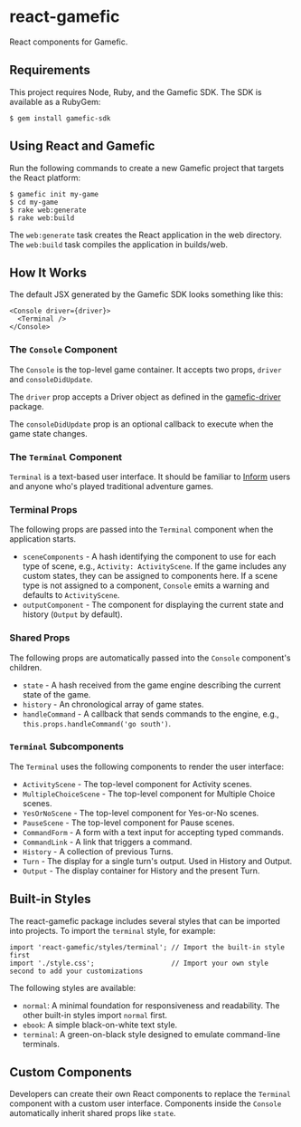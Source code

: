 # react-gamefic

React components for Gamefic.

## Requirements

This project requires Node, Ruby, and the Gamefic SDK. The SDK is available as a RubyGem:

    $ gem install gamefic-sdk

## Using React and Gamefic

Run the following commands to create a new Gamefic project that targets the React platform:

    $ gamefic init my-game
	$ cd my-game
	$ rake web:generate
    $ rake web:build

The `web:generate` task creates the React application in the web directory. The `web:build` task compiles the application in builds/web.

## How It Works

The default JSX generated by the Gamefic SDK looks something like this:

```
<Console driver={driver}>
  <Terminal />
</Console>
```

### The `Console` Component

The `Console` is the top-level game container. It accepts two props, `driver` and `consoleDidUpdate`.

The `driver` prop accepts a Driver object as defined in the [gamefic-driver](https://github.com/castwide/gamefic-driver) package.

The `consoleDidUpdate` prop is an optional callback to execute when the game state changes.

### The `Terminal` Component

`Terminal` is a text-based user interface. It should be familiar to [Inform](http://inform7.com/) users and anyone who's played traditional adventure games.

### Terminal Props

The following props are passed into the `Terminal` component when the application starts.

* `sceneComponents` - A hash identifying the component to use for each type of scene, e.g., `Activity: ActivityScene`. If the game includes any custom states, they can be assigned to components here. If a scene type is not assigned to a component, `Console` emits a warning and defaults to `ActivityScene`.
* `outputComponent` - The component for displaying the current state and history (`Output` by default).

### Shared Props

The following props are automatically passed into the `Console` component's children.

* `state` - A hash received from the game engine describing the current state of the game.
* `history` - An chronological array of game states.
* `handleCommand` - A callback that sends commands to the engine, e.g., `this.props.handleCommand('go south')`.

### `Terminal` Subcomponents

The `Terminal` uses the following components to render the user interface:

* `ActivityScene` - The top-level component for Activity scenes.
* `MultipleChoiceScene` - The top-level component for Multiple Choice scenes.
* `YesOrNoScene` - The top-level component for Yes-or-No scenes.
* `PauseScene` - The top-level component for Pause scenes.
* `CommandForm` - A form with a text input for accepting typed commands.
* `CommandLink` - A link that triggers a command.
* `History` - A collection of previous Turns.
* `Turn` - The display for a single turn's output. Used in History and Output.
* `Output` - The display container for History and the present Turn.

## Built-in Styles

The react-gamefic package includes several styles that can be imported into projects. To import the `terminal` style, for example:

    import 'react-gamefic/styles/terminal'; // Import the built-in style first
    import './style.css';                   // Import your own style second to add your customizations

The following styles are available:

* `normal`: A minimal foundation for responsiveness and readability. The other built-in styles import `normal` first.
* `ebook`: A simple black-on-white text style.
* `terminal`: A green-on-black style designed to emulate command-line terminals.

## Custom Components

Developers can create their own React components to replace the `Terminal` component with a custom user interface. Components inside the `Console` automatically inherit shared props like `state`.
